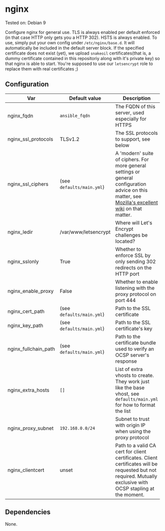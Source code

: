 # nginx

Tested on: Debian 9

Configure nginx for general use. TLS is always enabled per default enforced (in that case HTTP only gets you a HTTP 302). HSTS is always enabled. To use, simply put your own config under `/etc/nginx/base.d`. It will automatically be included in the default server block. If the specified certificate does not exist (yet), we upload `snakeoil` certificates(that is, a dummy certificate contained in this repositoriy along with it's private key) so that nginx is able to start. You're supposed to use our `letsencrypt` role to replace them with real certificates ;)

## Configuration
|Var|Default value|Description|
|---|-------------|-----------|
|nginx_fqdn|`ansible_fqdn`|The FQDN of this server, used especially for HTTPS|
|nginx_ssl_protocols|TLSv1.2|The SSL protocols to support, see below|
|nginx_ssl_ciphers|(see `defaults/main.yml`)|A 'modern' suite of ciphers. For more general settings or general configuration advice on this matter, see [Mozilla's excellent wiki](https://wiki.mozilla.org/Security/Server_Side_TLS) on that matter.|
|nginx_ledir|/var/www/letsencrypt|Where will Let's Encrypt challenges be located?|
|nginx_sslonly|True|Whether to enforce SSL by only sending 302 redirects on the HTTP port|
|nginx_enable_proxy|False|Whether to enable listening with the proxy protocol on port 444|
|nginx_cert_path|(see `defaults/main.yml`)|Path to the SSL certificate|
|nginx_key_path|(see `defaults/main.yml`)|Path to the SSL certificate's key|
|nginx_fullchain_path|(see `defaults/main.yml`)|Path to the certificate bundle used to verify an OCSP server's response|
|nginx_extra_hosts|`[]`| List of extra vhosts to create. They work just like the base vhost, see `defaults/main.yml` for how to format the list|
|nginx_proxy_subnet|`192.168.0.0/24`|Subnet to trust with origin IP when using the proxy protocol|
|nginx_clientcert|unset| Path to a valid CA cert for client certificates. Client certificates will be requested but not required. Mutually exclusive with OCSP stapling at the moment. |

## Dependencies
None.

